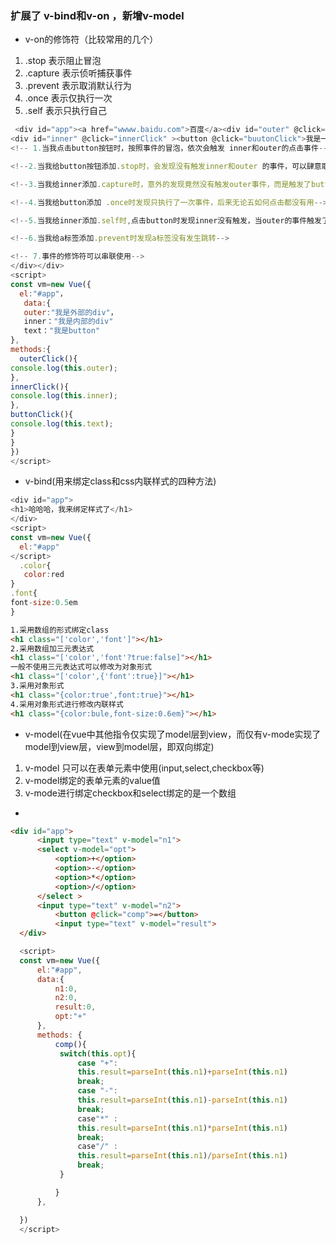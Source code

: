 ### 扩展了 v-bind和v-on ，新增v-model
+ v-on的修饰符（比较常用的几个）
1.  .stop 表示阻止冒泡
1.  .capture 表示侦听捕获事件
1.  .prevent 表示取消默认行为
1.  .once 表示仅执行一次
1.  .self 表示只执行自己
```javascript 
 <div id="app"><a href="wwww.baidu.com">百度</a><div id="outer" @click="outerClick">
<div id="inner" @click="innerClick" ><button @click="buutonClick">我是一个小小的按钮</button></div>
<!-- 1.当我点击button按钮时，按照事件的冒泡，依次会触发 inner和outer的点击事件-->

<!--2.当我给button按钮添加.stop时，会发现没有触发inner和outer 的事件，可以肆意取消他人默认行为-->

<!--3.当我给inner添加.capture时，意外的发现竟然没有触发outer事件，而是触发了button事件-->

<!--4.当我给button添加 .once时发现只执行了一次事件，后来无论五如何点击都没有用-->

<!--5.当我给inner添加.self时,点击button时发现inner没有触发，当outer的事件触发了，说明self只能取消自己的默认行为，而不能更改他人的默认行为-->

<!--6.当我给a标签添加.prevent时发现a标签没有发生跳转-->

<!-- 7.事件的修饰符可以串联使用-->
</div></div>
<script>
const vm=new Vue({
  el:"#app"，
   data:{
   outer:"我是外部的div"，
   inner："我是内部的div"
   text："我是button"
},
methods:{
  outerClick(){
console.log(this.outer);
},
innerClick(){
console.log(this.inner);
},
buttonClick(){
console.log(this.text);
}
}
})
</script>
```
+ v-bind(用来绑定class和css内联样式的四种方法)
```javascript
<div id="app">
<h1>哈哈哈，我来绑定样式了</h1>
</div>
<script>
const vm=new Vue({
  el:"#app"
</script>
  .color{
   color:red 
}
.font{
font-size:0.5em
}
```
```html
1.采用数组的形式绑定class
<h1 class="['color','font']"></h1>
2.采用数组加三元表达式
<h1 class="['color','font'?true:false]"></h1>
一般不使用三元表达式可以修改为对象形式
<h1 class="['color',{'font':true}]"></h1>
3.采用对象形式
<h1 class="{color:true',font:true}"></h1>
4.采用对象形式进行修改内联样式
<h1 class="{color:bule,font-size:0.6em}"></h1>
```
+ v-model(在vue中其他指令仅实现了model层到view，而仅有v-mode实现了model到view层，view到model层，即双向绑定)
 1. v-model 只可以在表单元素中使用(input,select,checkbox等)
 1. v-model绑定的表单元素的value值
 1. v-mode进行绑定checkbox和select绑定的是一个数组
 + 
```html
<div id="app">
      <input type="text" v-model="n1">
      <select v-model="opt">
          <option>+</option>
          <option>-</option>
          <option>*</option>
          <option>/</option>
      </select >
      <input type="text" v-model="n2">
          <button @click="comp">=</button>
          <input type="text" v-model="result">
  </div>
```
```javascript
  <script>
  const vm=new Vue({
      el:"#app",
      data:{
          n1:0,
          n2:0,
          result:0,
          opt:"+"
      },
      methods: {
          comp(){
           switch(this.opt){
               case "+":
               this.result=parseInt(this.n1)+parseInt(this.n1)
               break;
               case "-":
               this.result=parseInt(this.n1)-parseInt(this.n1)
               break;
               case"*" :
               this.result=parseInt(this.n1)*parseInt(this.n1)
               break;
               case"/" :
               this.result=parseInt(this.n1)/parseInt(this.n1)
               break;
           }

          }
      },

  })
  </script>
```
